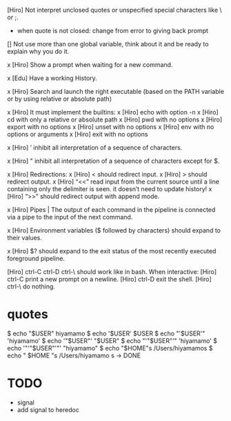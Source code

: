 [Hiro] Not interpret unclosed quotes or unspecified special characters like \ or ;.
- when quote is not closed: change from error to giving back prompt

[] Not use more than one global variable, think about it and be ready to explain why you do it.

x [Hiro] Show a prompt when waiting for a new command.

x [Edu] Have a working History.

x [Hiro] Search and launch the right executable (based on the PATH variable or by using relative or absolute path)

x [Hiro] It must implement the builtins:
    x [Hiro] echo with option -n
    x [Hiro] cd with only a relative or absolute path
    x [Hiro] pwd with no options
    x [Hiro] export with no options
    x [Hiro] unset with no options
    x [Hiro] env with no options or arguments
    x [Hiro] exit with no options

x [Hiro] ’ inhibit all interpretation of a sequence of characters.

x [Hiro] " inhibit all interpretation of a sequence of characters except for $.

x [Hiro] Redirections:
    x [Hiro] < should redirect input.
    x [Hiro] > should redirect output.
    x [Hiro] “<<” read input from the current source until a line containing only the delimiter is seen. it doesn’t need to update history!
    x [Hiro] “>>” should redirect output with append mode.

x [Hiro] Pipes | The output of each command in the pipeline is connected via a pipe to the input of the next command.

x [Hiro] Environment variables ($ followed by characters) should expand to their values.

x [Hiro] $? should expand to the exit status of the most recently executed foreground pipeline.

[Hiro] ctrl-C ctrl-D ctrl-\ should work like in bash.
    When interactive:
      [Hiro] ctrl-C print a new prompt on a newline.
      [Hiro] ctrl-D exit the shell.
      [Hiro] ctrl-\ do nothing.

# quotes
$ echo "$USER"
hiyamamo
$ echo '$USER'
$USER
$ echo "'$USER'"
'hiyamamo'
$ echo '"$USER"'
"$USER"
$ echo "'"$USER"'"
'hiyamamo'
$ echo '"'"$USER"'"'
"hiyamamo"
$ echo "$HOME"s
/Users/hiyamamos
$ echo "   $HOME "s 
   /Users/hiyamamo s
-> DONE

# TODO
- signal
- add signal to heredoc